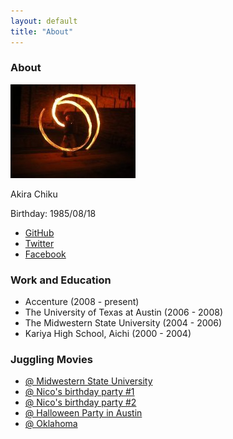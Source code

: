 ```yaml
---
layout: default
title: "About"
---
```


### About
![achiku](/images/profile_img.jpg)

Akira Chiku

Birthday: 1985/08/18

- [GitHub](https://github.com/achiku)
- [Twitter](https://twitter.com/_achiku)
- [Facebook](https://www.facebook.com/akira.chiku)

### Work and Education

- Accenture (2008 - present)
- The University of Texas at Austin (2006 - 2008)
- The Midwestern State University (2004 - 2006)
- Kariya High School, Aichi (2000 - 2004)

### Juggling Movies
- [@ Midwestern State University](http://www.youtube.com/watch?v=w50tsli_XE8)
- [@ Nico's birthday party #1](http://www.youtube.com/watch?v=cmH-B8VqHWY)
- [@ Nico's birthday party #2](http://www.youtube.com/watch?v=c2Ph8JyUCgU)
- [@ Halloween Party in Austin](http://www.youtube.com/watch?v=vItcRQ-Y1W4)
- [@ Oklahoma](http://www.youtube.com/watch?v=aeASj4zLi2I)
